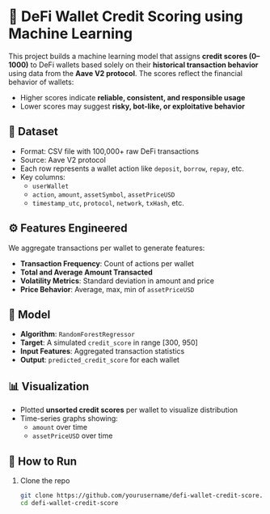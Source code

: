 # 🧠 DeFi Wallet Credit Scoring using Machine Learning

This project builds a machine learning model that assigns **credit scores (0–1000)** to DeFi wallets based solely on their **historical transaction behavior** using data from the **Aave V2 protocol**. The scores reflect the financial behavior of wallets:
- Higher scores indicate **reliable, consistent, and responsible usage**
- Lower scores may suggest **risky, bot-like, or exploitative behavior**


## 📁 Dataset

- Format: CSV file with 100,000+ raw DeFi transactions
- Source: Aave V2 protocol
- Each row represents a wallet action like `deposit`, `borrow`, `repay`, etc.
- Key columns:
  - `userWallet`
  - `action`, `amount`, `assetSymbol`, `assetPriceUSD`
  - `timestamp_utc`, `protocol`, `network`, `txHash`, etc.


## ⚙️ Features Engineered

We aggregate transactions per wallet to generate features:
- **Transaction Frequency**: Count of actions per wallet
- **Total and Average Amount Transacted**
- **Volatility Metrics**: Standard deviation in amount and price
- **Price Behavior**: Average, max, min of `assetPriceUSD`


## 🤖 Model

- **Algorithm**: `RandomForestRegressor`
- **Target**: A simulated `credit_score` in range [300, 950]
- **Input Features**: Aggregated transaction statistics
- **Output**: `predicted_credit_score` for each wallet


## 📊 Visualization

- Plotted **unsorted credit scores** per wallet to visualize distribution
- Time-series graphs showing:
  - `amount` over time
  - `assetPriceUSD` over time


## 🚀 How to Run

1. Clone the repo  
   ```bash
   git clone https://github.com/yourusername/defi-wallet-credit-score.git
   cd defi-wallet-credit-score
